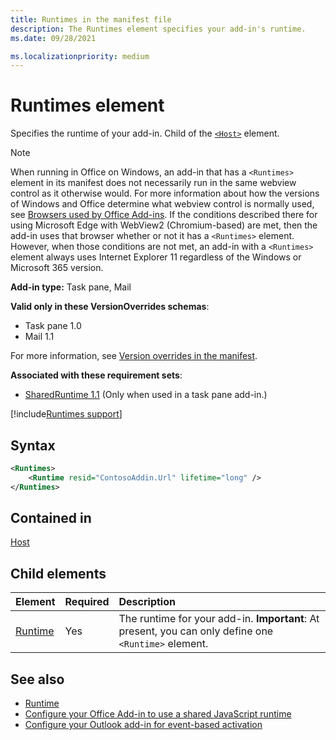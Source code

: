 ```yaml
---
title: Runtimes in the manifest file 
description: The Runtimes element specifies your add-in's runtime.
ms.date: 09/28/2021

ms.localizationpriority: medium
---
```


# Runtimes element

Specifies the runtime of your add-in. Child of the [`<Host>`](host.md) element.

> [!NOTE]
> When running in Office on Windows, an add-in that has a `<Runtimes>` element in its manifest does not necessarily run in the same webview control as it otherwise would. For more information about how the versions of Windows and Office determine what webview control is normally used, see [Browsers used by Office Add-ins](../../concepts/browsers-used-by-office-web-add-ins.md). If the conditions described there for using Microsoft Edge with WebView2 (Chromium-based) are met, then the add-in uses that browser whether or not it has a `<Runtimes>` element. However, when those conditions are not met, an add-in with a `<Runtimes>` element always uses Internet Explorer 11 regardless of the Windows or Microsoft 365 version.

**Add-in type:** Task pane, Mail

**Valid only in these VersionOverrides schemas**:

 - Task pane 1.0
 - Mail 1.1

For more information, see [Version overrides in the manifest](../../develop/add-in-manifests.md#version-overrides-in-the-manifest).

**Associated with these requirement sets**:

- [SharedRuntime 1.1](../requirement-sets/shared-runtime-requirement-sets.md) (Only when used in a task pane add-in.)

[!include[Runtimes support](../includes/runtimes-note.md)]

## Syntax

```XML
<Runtimes>
    <Runtime resid="ContosoAddin.Url" lifetime="long" />
</Runtimes>
```

## Contained in

[Host](host.md)

## Child elements

|  Element |  Required  |  Description  |
|:-----|:-----|:-----|
| [Runtime](runtime.md) | Yes |  The runtime for your add-in. **Important**: At present, you can only define one `<Runtime>` element. |

## See also

- [Runtime](runtime.md)
- [Configure your Office Add-in to use a shared JavaScript runtime](../../develop/configure-your-add-in-to-use-a-shared-runtime.md)
- [Configure your Outlook add-in for event-based activation](../../outlook/autolaunch.md)
